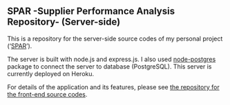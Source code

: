 ## SPAR -Supplier Performance Analysis Repository- (Server-side)

This is a repository for the server-side source codes of my personal project (‘[SPAR](https://spar-web-app.herokuapp.com/)’).

The server is built with node.js and express.js. I also used [node-postgres](https://node-postgres.com/) package to connect the server to database (PostgreSQL).
This server is currently deployed on Heroku.

For details of the application and its features, please see [the repository for the front-end source codes](https://github.com/taka-wtnb/Personal_Project_SPAR).